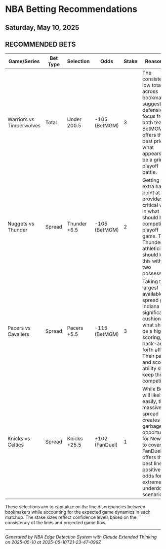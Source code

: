 # NBA Betting Recommendations
## Saturday, May 10, 2025

## RECOMMENDED BETS
| Game/Series | Bet Type | Selection | Odds | Stake | Reasoning |
|-------------|----------|-----------|------|-------|-----------|
| Warriors vs Timberwolves | Total | Under 200.5 | -105 (BetMGM) | 3 | The consistent low total across bookmakers suggests defensive focus from both teams. BetMGM offers the best price on what appears to be a grinding playoff battle. |
| Nuggets vs Thunder | Spread | Thunder +6.5 | -105 (BetMGM) | 2 | Getting the extra half-point at +6.5 provides critical value in what should be a competitive playoff game. The Thunder's athleticism should keep this within two possessions. |
| Pacers vs Cavaliers | Spread | Pacers +5.5 | -115 (BetMGM) | 3 | Taking the largest available spread gives Indiana significant cushion in what should be a high-scoring, back-and-forth affair. Their pace and scoring ability should keep this competitive. |
| Knicks vs Celtics | Spread | Knicks +25.5 | +102 (FanDuel) | 1 | While Boston will likely win easily, this massive spread creates garbage time opportunities for New York to cover. FanDuel offers the best line and positive odds for this extreme underdog scenario. |

These selections aim to capitalize on the line discrepancies between bookmakers while accounting for the expected game dynamics in each matchup. The stake sizes reflect confidence levels based on the consistency of the lines and projected game flow.

---
*Generated by NBA Edge Detection System with Claude Extended Thinking on 2025-05-10 at 2025-05-10T21-23-47-099Z*

